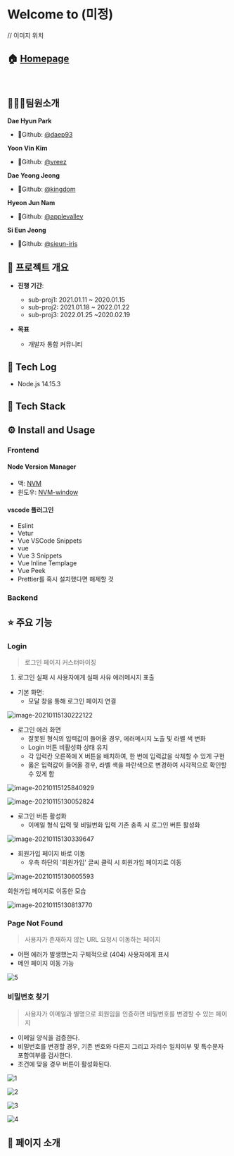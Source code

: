 # Welcome to (미정)

// 이미지 위치 
## 🏠 [Homepage]()

<br>

## 👨‍👩‍👦팀원소개

**Dae Hyun Park**

- 🥪Github: [@daep93](https://github.com/daep93)

**Yoon Vin Kim**

- 🥨Github: [@vreez](https://github.com/vreez)

**Dae Yeong Jeong**

- 🥠Github: [@kingdom](https://github.com/kingdom)

**Hyeon Jun Nam**

- 🧀Github: [@applevalley](https://github.com/applevalley) 

**Si Eun Jeong**

- 🍤Github: [@sieun-iris](https://github.com/sieun-iris)



## 📆 프로젝트 개요

- **진행 기간**: 
	- sub-proj1: 2021.01.11 ~ 2020.01.15
	- sub-proj2: 2021.01.18 ~ 2022.01.22
	- sub-proj3: 2022.01.25 ~2020.02.19

- **목표**
  - 개발자 통합 커뮤니티 
  
## 📒 Tech Log
- Node.js 14.15.3
## 🔧 Tech Stack


## ⚙️ Install and Usage

### Frontend
#### Node Version Manager
- 맥: [NVM](https://github.com/joshua1988/vue-til-server#nvm-%EC%84%A4%EC%B9%98-%EB%B0%8F-%EB%B2%84%EC%A0%84-%EB%B3%80%EA%B2%BD-%EB%B0%A9%EB%B2%95)
- 윈도우: [NVM-window](http://hong.adfeel.info/backend/nodejs/window%EC%97%90%EC%84%9C-nvmnode-version-manager-%EC%82%AC%EC%9A%A9%ED%95%98%EA%B8%B0/)
#### vscode 플러그인
- Eslint
- Vetur
- Vue VSCode Snippets
- vue
- Vue 3 Snippets
- Vue Inline Templage
- Vue Peek
- Prettier를 혹시 설치했다면 해제할 것

### Backend

## ⭐️ 주요 기능

### Login

> 로그인 페이지 커스터마이징

1. 로그인 실패 시 사용자에게 실패 사유 에러메시지 표출

- 기본 화면: 
  - 모달 창을 통해 로그인 페이지 연결

![image-20210115130222122](README.assets/image-20210115130222122.png)



- 로그인 에러 화면
  - 잘못된 형식의 입력값이 들어올 경우, 에러메시지 노출 및 라벨 색 변화
  - Login 버튼 비활성화 상태 유지
  - 각 입력칸 오른쪽에 X 버튼을 배치하여, 한 번에 입력값을 삭제할 수 있게 구현
  - 옳은 입력값이 들어올 경우, 라벨 색을 파란색으로 변경하여 시각적으로 확인할 수 있게 함

![image-20210115125840929](README.assets/image-20210115125840929.png)

![image-20210115130052824](README.assets/image-20210115130052824.png)



- 로그인 버튼 활성화
  - 이메일 형식 입력 및 비밀번화 입력 기존 충족 시 로그인 버튼 활성화

![image-20210115130339647](README.assets/image-20210115130339647.png)



- 회원가입 페이지 바로 이동
  - 우측 하단의 '회원가입' 글씨 클릭 시 회원가입 페이지로 이동

![image-20210115130605593](README.assets/image-20210115130605593.png)

회원가입 페이지로 이동한 모습

![image-20210115130813770](README.assets/image-20210115130813770.png)



### Page Not Found

> 사용자가 존재하지 않는 URL 요청시 이동하는 페이지

- 어떤 에러가 발생했는지 구체적으로 (404) 사용자에게 표시
- 메인 페이지 이동 가능



![5](README.assets/5.PNG)

### 

### 비밀번호 찾기 

> 사용자가 이메일과 별명으로 회원임을 인증하면 비밀번호를 변경할 수 있는 페이지

- 이메일 양식을 검증한다.
- 비밀번호를 변경할 경우, 기존 번호와 다른지 그리고 자리수 일치여부 및 특수문자 포함여부를 검사한다.
- 조건에 맞을 경우 버튼이 활성화된다.

![1](README.assets/1.PNG)

![2](README.assets/2.PNG)

![3](README.assets/3.PNG)

![4](README.assets/4.PNG)

## 👀 페이지 소개